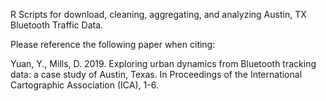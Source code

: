 R Scripts for download, cleaning, aggregating, and analyzing Austin, TX Bluetooth Traffic Data.

Please reference the following paper when citing:

Yuan, Y., Mills, D. 2019. Exploring urban dynamics from Bluetooth tracking data: a case study of Austin, Texas. In Proceedings of the International Cartographic Association (ICA), 1-6.
